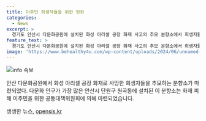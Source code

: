 ```yaml
---
title: 이주민 희생자들을 위한 헌화
categories:
  - News
excerpt: >
  경기도 안산시 다문화공원에 설치된 화성 아리셀 공장 화재 사고의 추모 분향소에서 희생자들을 추모하는 모습이 담겨있습니다. 안산시 단원구 원곡동에 위치한 이 분향소는 전국에서 다문화 인구가 가장 많은 지역으로, 화성공장화재 이주민 공동대책위원회가 설치한 것으로 전해졌습니다.
feature_text: >
  경기도 안산시 다문화공원에 설치된 화성 아리셀 공장 화재 사고의 추모 분향소에서 희생자들을 추모하는 모습이 담겨있습니다. 안산시 단원구 원곡동에 위치한 이 분향소는 전국에서 다문화 인구가 가장 많은 지역으로, 화성공장화재 이주민 공동대책위원회가 설치한 것으로 전해졌습니다.
image: 'https://www.behealthy4u.com/wp-content/uploads/2024/06/unnamed-file.png'
---
```


<p><img src="https://www.behealthy4u.com/wp-content/uploads/2024/06/unnamed-file.png" alt="info 속보" /></p>

<p>안산 다문화공원에서 화성 아리셀 공장 화재로 사망한 희생자들을 추모하는 분향소가 마련되었다. 다문화 인구가 가장 많은 안산시 단원구 원곡동에 설치된 이 분향소는 화재 피해 이주민을 위한 공동대책위원회에 의해 마련되었습니다.</p>
생생한 뉴스, <a href="https://opensis.kr" rel="dofollow">opensis.kr</a>


